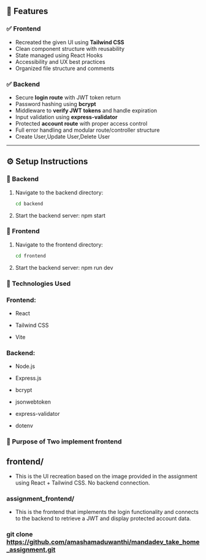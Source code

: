 
## 🚀 Features

### ✅ Frontend

- Recreated the given UI using **Tailwind CSS**
- Clean component structure with reusability
- State managed using React Hooks
- Accessibility and UX best practices
- Organized file structure and comments

### ✅ Backend

- Secure **login route** with JWT token return
- Password hashing using **bcrypt**
- Middleware to **verify JWT tokens** and handle expiration
- Input validation using **express-validator**
- Protected **account route** with proper access control
- Full error handling and modular route/controller structure
- Create User,Update User,Delete User 

---

## ⚙️ Setup Instructions

### 🔧 Backend

1. Navigate to the backend directory:
   ```bash
   cd backend
2. Start the backend server:
   npm start

### 🔧  Frontend

1. Navigate to the frontend directory:
   ```bash
   cd frontend
2. Start the backend server:
    npm run dev

### 🧱 Technologies Used
### Frontend:

- React

- Tailwind CSS

- Vite

### Backend:

- Node.js

- Express.js

- bcrypt

- jsonwebtoken

- express-validator

- dotenv

### 🧠 Purpose of Two implement frontend
## frontend/
- This is the UI recreation based on the image provided in the assignment using React + Tailwind CSS. No backend connection.

### assignment_frontend/
- This is the frontend that implements the login functionality and connects to the backend to retrieve a JWT and display protected account data.

### git clone https://github.com/amashamaduwanthi/mandadev_take_home_assignment.git




